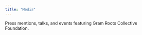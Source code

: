 ```yaml
---
title: "Media"
---
```


Press mentions, talks, and events featuring Gram Roots Collective Foundation.
